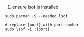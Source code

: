 1. ensure lsof is installed
```shell
sudo pacman -S --needed lsof
```

```shell
# replace {port} with port number
sudo lsof -i :{port}
```